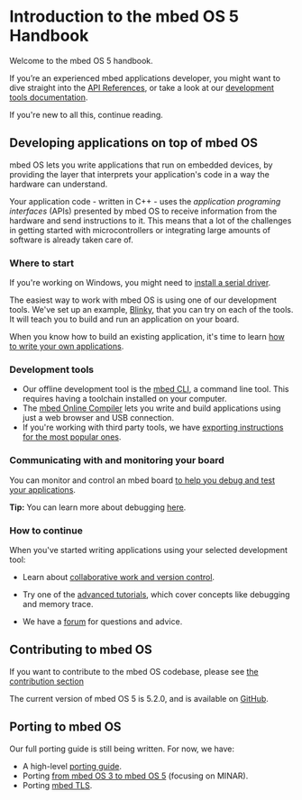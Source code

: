 # Introduction to the mbed OS 5 Handbook

Welcome to the mbed OS 5 handbook. 

If you’re an experienced mbed applications developer, you might want to dive straight into the [API References](https://docs.mbed.com/docs/mbed-os-api-reference/en/), or take a look at our [development tools documentation](dev_tools/options.md).

If you're new to all this, continue reading.

## Developing applications on top of mbed OS

mbed OS lets you write applications that run on embedded devices, by providing the layer that interprets your application's code in a way the hardware can understand.

Your application code - written in C++ - uses the *application programing interfaces* (APIs) presented by mbed OS to receive information from the hardware and send instructions to it. This means that a lot of the challenges in getting started with microcontrollers or integrating large amounts of software is already taken care of. 

### Where to start

<span class="tips">If you're working on Windows, you might need to [install a serial driver](getting_started/what_need.md#windows-serial-driver).</span>

The easiest way to work with mbed OS is using one of our development tools. We've set up an example, [Blinky](getting_started/first_program.md), that you can try on each of the tools. It will teach you to build and run an application on your board.

When you know how to build an existing application, it's time to learn [how to write your own applications](APIs/intro.md).

### Development tools

* Our offline development tool is the [mbed CLI](dev_tools/cli.md), a command line tool. This requires having a toolchain installed on your computer. 
* The [mbed Online Compiler](dev_tools/online_comp.md) lets you write and build applications using just a web browser and USB connection.
* If you're working with third party tools, we have [exporting instructions for the most popular ones](dev_tools/third_party.md).

### Communicating with and monitoring your board

You can monitor and control an mbed board [to help you debug and test your applications](getting_started/mbed_interface.md).

<span class="tips">**Tip:** You can learn more about debugging [here](advanced/debugging.md).</span>

### How to continue

When you've started writing applications using your selected development tool:

* Learn about [collaborative work and version control](collab/collab_intro.md).

* Try one of the [advanced tutorials](advanced/intro.md), which cover concepts like debugging and memory trace.

* We have a [forum](https://forums.mbed.com/) for questions and advice.

## Contributing to mbed OS

If you want to contribute to the mbed OS codebase, please see [the contribution section](cont/contributing.md)

The current version of mbed OS 5 is 5.2.0, and is available on [GitHub](https://github.com/ARMmbed/mbed-os/releases/tag/mbed-os-5.2.0).

## Porting to mbed OS

Our full porting guide is still being written. For now, we have:

* A high-level [porting guide](advanced/porting_guide.md).
* Porting [from mbed OS 3 to mbed OS 5](advanced/MINAR_migration.md) (focusing on MINAR).
* Porting [mbed TLS](advanced/tls_porting.md).
